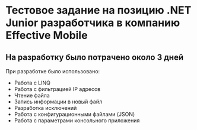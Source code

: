 # Тестовое задание на позицию .NET Junior разработчика в компанию Effective Mobile
## На разработку было потрачено около 3 дней
При разработке было использовано: 
- Работа с LINQ
- Работа с фильтрацией IP адресов
- Чтение файла
- Запись информации в новый файл
- Разработка исключений
- Работа с конфигурационными файлами (JSON)
- Работа с параметрами консольного приложения
